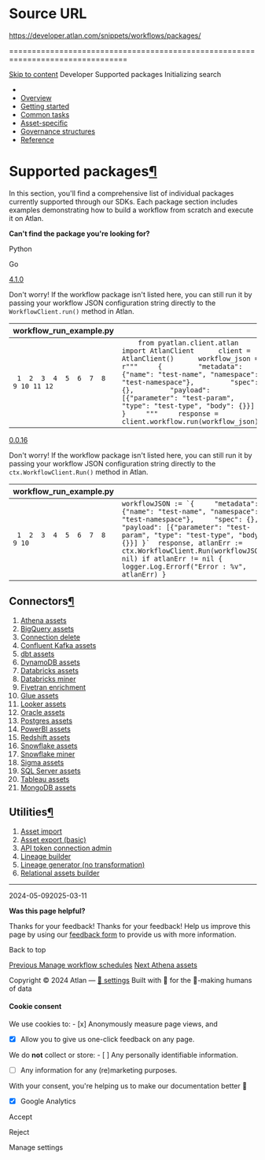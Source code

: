 # Source URL
https://developer.atlan.com/snippets/workflows/packages/

================================================================================

<!--
canonical: https://developer.atlan.com/snippets/workflows/packages/
meta-content-security-policy: object-src 'none'; base-uri 'self'; manifest-src 'self'; media-src 'self';
meta-description: Explore how to execute various package workflows in Atlan.
meta-generator: mkdocs-1.6.1, mkdocs-material-9.6.14
meta-og-description: Explore how to execute various package workflows in Atlan.
meta-og-image: https://developer.atlan.com/assets/images/social/snippets/workflows/packages/index.png
meta-og-image-height: 630
meta-og-image-type: image/png
meta-og-image-width: 1200
meta-og-title: Supported packages - Developer
meta-og-type: website
meta-og-url: https://developer.atlan.com/snippets/workflows/packages/
meta-twitter:card: summary_large_image
meta-twitter:description: Explore how to execute various package workflows in Atlan.
meta-twitter:image: https://developer.atlan.com/assets/images/social/snippets/workflows/packages/index.png
meta-twitter:title: Supported packages - Developer
meta-viewport: width=device-width,initial-scale=1
title: Supported packages - Developer
-->

[Skip to content](#supported-packages) Developer Supported packages Initializing search 

* 
* [Overview](../../..)
* [Getting started](../../../getting-started/)
* [Common tasks](../../)
* [Asset\-specific](../../../patterns/)
* [Governance structures](../../../governance/)
* [Reference](../../../reference/)

Supported packages[¶](#supported-packages "Permanent link")
===========================================================

In this section, you'll find a comprehensive list of individual packages currently supported through our SDKs.
Each package section includes examples demonstrating how to build a workflow from scratch and execute it on Atlan.

**Can't find the package you're looking for?**

Python

Go

[4\.1\.0](https://github.com/atlanhq/atlan-python/releases/tag/4.1.0 "Minimum version")

Don't worry! If the workflow package isn't listed here, you can still run it by passing your workflow JSON configuration string directly to the `WorkflowClient.run()` method in Atlan. 

| workflow\_run\_example.py | |
| --- | --- |
| ```  1  2  3  4  5  6  7  8  9 10 11 12 ``` | ```     from pyatlan.client.atlan import AtlanClient      client = AtlanClient()      workflow_json = r"""     {         "metadata": {"name": "test-name", "namespace": "test-namespace"},         "spec": {},         "payload": [{"parameter": "test-param", "type": "test-type", "body": {}}]     }     """     response = client.workflow.run(workflow_json)  ``` |

[0\.0\.16](https://github.com/atlanhq/atlan-go/releases/tag/0.0.16 "Minimum version")

Don't worry! If the workflow package isn't listed here, you can still run it by passing your workflow JSON configuration string directly to the `ctx.WorkflowClient.Run()` method in Atlan. 

| workflow\_run\_example.py | |
| --- | --- |
| ```  1  2  3  4  5  6  7  8  9 10 ``` | ``` workflowJSON := `{     "metadata": {"name": "test-name", "namespace": "test-namespace"},     "spec": {},     "payload": [{"parameter": "test-param", "type": "test-type", "body": {}}] }`  response, atlanErr := ctx.WorkflowClient.Run(workflowJSON, nil) if atlanErr != nil {     logger.Log.Errorf("Error : %v", atlanErr) }  ``` |

Connectors[¶](#connectors "Permanent link")
-------------------------------------------

1. [Athena assets](athena-assets/)
2. [BigQuery assets](bigquery-assets/)
3. [Connection delete](connection-delete/)
4. [Confluent Kafka assets](confluent-kafka-assets/)
5. [dbt assets](dbt-assets/)
6. [DynamoDB assets](dynamodb-assets/)
7. [Databricks assets](databricks-assets/)
8. [Databricks miner](databricks-miner/)
9. [Fivetran enrichment](fivetran-enrichment/)
10. [Glue assets](glue-assets/)
11. [Looker assets](looker-assets/)
12. [Oracle assets](oracle-assets/)
13. [Postgres assets](postgres-assets/)
14. [PowerBI assets](powerbi-assets/)
15. [Redshift assets](redshift-assets/)
16. [Snowflake assets](snowflake-assets/)
17. [Snowflake miner](snowflake-miner/)
18. [Sigma assets](sigma-assets/)
19. [SQL Server assets](sql-server-assets/)
20. [Tableau assets](tableau-assets/)
21. [MongoDB assets](mongodb-assets/)

Utilities[¶](#utilities "Permanent link")
-----------------------------------------

1. [Asset import](asset-import/)
2. [Asset export (basic)](asset-export-basic/)
3. [API token connection admin](api-token-connection-admin/)
4. [Lineage builder](lineage-builder/)
5. [Lineage generator (no transformation)](lineage-generator-nt/)
6. [Relational assets builder](relational-assets-builder/)

---

2024\-05\-092025\-03\-11

**Was this page helpful?**

Thanks for your feedback! Thanks for your feedback! Help us improve this page by using our [feedback form](https://docs.google.com/forms/d/e/1FAIpQLScfoq7vqEn8S4QvN0ehPp0MRy6WYK5x-okJDqD69lHgoPPWtg/viewform?usp=pp_url&entry.1800719315=/snippets/workflows/packages/) to provide us with more information. 

Back to top

[Previous Manage workflow schedules](../manage/schedules/) [Next Athena assets](athena-assets/) 

Copyright © 2024 Atlan — [🍪 settings](#__consent) 
Built with 💙 for the 🤖\-making humans of data 

#### Cookie consent

We use cookies to: - [x] Anonymously measure page views, and
- [x] Allow you to give us one\-click feedback on any page.

 We do **not** collect or store: - [ ] Any personally identifiable information.
- [ ] Any information for any (re)marketing purposes.

 With your consent, you're helping us to make our documentation better 💙

- [x] Google Analytics

Accept

Reject

Manage settings

